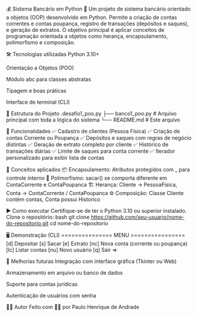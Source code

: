 💰 Sistema Bancário em Python 🐍
Um projeto de sistema bancário orientado a objetos (OOP) desenvolvido em Python. Permite a criação de contas correntes e contas poupança, registro de transações (depósitos e saques), e geração de extratos. O objetivo principal é aplicar conceitos de programação orientada a objetos como herança, encapsulamento, polimorfismo e composição.

🛠️ Tecnologias utilizadas
 Python 3.10+

 Orientação a Objetos (POO)

 Módulo abc para classes abstratas

 Tipagem e boas práticas

 Interface de terminal (CLI)

📁 Estrutura do Projeto
.desafio1_poo.py
├── banco1_poo.py              # Arquivo principal com toda a lógica do sistema
└── README.md            # Este arquivo

👤 Funcionalidades
✅ Cadastro de clientes (Pessoa Física)
✅ Criação de contas Corrente ou Poupança
✅ Depósitos e saques com regras de negócio distintas
✅ Geração de extrato completo por cliente
✅ Histórico de transações diárias
✅ Limite de saques para conta corrente
✅ Iterador personalizado para exibir lista de contas

🧠 Conceitos aplicados
📦 Encapsulamento: Atributos protegidos com _ para controle interno
🔁 Polimorfismo: sacar() se comporta diferente em ContaCorrente e ContaPoupanca
🏗️ Herança: Cliente → PessoaFisica, Conta → ContaCorrente / ContaPoupanca
⚙️ Composição: Classe Cliente contém contas, Conta possui Historico

▶️ Como executar
Certifique-se de ter o Python 3.10 ou superior instalado.
Clone o repositório:
bash
git clone https://github.com/seu-usuario/nome-do-repositorio.git
cd nome-do-repositorio

🖥️ Demonstração (CLI)
=============== MENU ================
[d] Depositar
[s] Sacar
[e] Extrato
[nc] Nova conta (corrente ou poupança)
[lc] Listar contas
[nu] Novo usuário
[q] Sair
=> 

🚀 Melhorias futuras
Integração com interface gráfica (Tkinter ou Web)

Armazenamento em arquivo ou banco de dados

Suporte para contas jurídicas

Autenticação de usuários com senha

👨‍💻 Autor
Feito com 👨‍💻 por Paulo Henrique de Andrade
